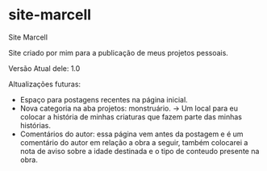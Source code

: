 # site-marcell
 Site Marcell

Site criado por mim para a publicação de meus projetos pessoais.

Versão Atual dele: 1.0

Altualizações futuras:
- Espaço para postagens recentes na página inicial.
- Nova categoria na aba projetos: monstruário.
    -> Um local para eu colocar a história de minhas criaturas que fazem parte das minhas histórias. 
- Comentários do autor: essa página vem antes da postagem e é um comentário do autor em relação a obra a seguir, também colocarei a nota de aviso sobre a idade destinada e o tipo de conteudo presente na obra.